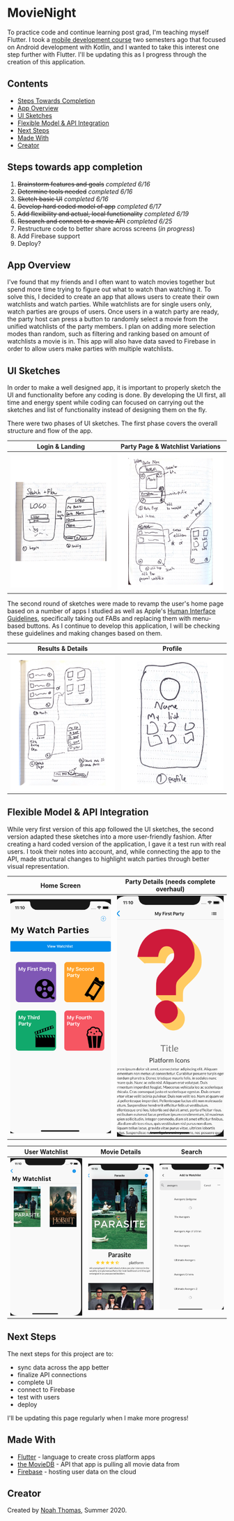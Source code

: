 # MovieNight

To practice code and continue learning post grad, I'm teaching myself Flutter. I took a [mobile development course](https://github.com/n0ahth0mas/AIT_ANDROID) two semesters ago that focused on Android development with Kotlin, and I wanted to take this interest one step further with Flutter. I'll be updating this as I progress through the creation of this application.

## Contents

 - [Steps Towards Completion](#comp)
 - [App Overview](#overview)
 - [UI Sketches](#sketch)
 - [Flexible Model & API Integration](#flex)
 - [Next Steps](#next)
 - [Made With](#made)
 - [Creator](#create)




<a name="comp">

## Steps towards app completion
</a>

 1. ~~Brainstorm features and goals~~ *completed 6/16*
 2. ~~Determine tools needed~~ *completed 6/16*
 3. ~~Sketch basic UI~~ *completed 6/16*
 4. ~~Develop hard coded model of app~~ *completed 6/17*
 5. ~~Add flexibility and actual, local functionality~~ *completed 6/19*
 6. ~~Research and connect to a movie API~~ *completed 6/25*
 7. Restructure code to better share across screens (*in progress*)
 8. Add Firebase support
 9. Deploy?

<a name="overview">

## App Overview

</a>

I've found that my friends and I often want to watch movies together but spend more time trying to figure out what to watch than watching it. To solve this, I decided to create an app that allows users to create their own watchlists and watch parties. While watchlists are for single users only, watch parties are groups of users. Once users in a watch party are ready, the party host can press a button to randomly select a movie from the unified watchlists of the party members. I plan on adding more selection modes than random, such as filtering and ranking based on amount of watchlists a movie is in. This app will also have data saved to Firebase in order to allow users make parties with multiple watchlists.

<a name="sketch">

## UI Sketches

</a>

In order to make a well designed app, it is important to properly sketch the UI and functionality before any coding is done. By developing the UI first, all time and energy spent while coding can focused on carrying out the sketches and list of functionality instead of designing them on the fly.

There were two phases of UI sketches. The first phase covers the overall structure and flow of the app.

| Login & Landing  | Party Page & Watchlist Variations |
| ------------- | ------------- |
| ![Login & Landing ](readmeImgs/newv11.png) | ![ Party Page & Watchlist Variations](readmeImgs/v12.png)|

The second round of sketches were made to revamp the user's home page based on a number of apps I studied as well as Apple's [Human Interface Guidelines](https://developer.apple.com/design/human-interface-guidelines/), specifically taking out FABs and replacing them with menu-based buttons. As I continue to develop this application, I will be checking these guidelines and making changes based on them.

| Results & Details | Profile |
| ------------- | ------------- |
| ![Results & Details ](readmeImgs/v13.png) | ![ Profile](readmeImgs/v14.png)|

<a name="flex">

## Flexible Model & API Integration

</a>

While very first version of this app followed the UI sketches, the second version adapted these sketches into a more user-friendly fashion. After creating a hard coded version of the application, I gave it a test run with real users. I took their notes into account, and, while connecting the app to the API, made structural changes to highlight watch parties through better visual representation.

| Home Screen | Party Details (needs complete overhaul) |
| ------------- | ------------- |
| ![Home Screen ](readmeImgs/current1.png) | ![ Party Details](readmeImgs/current2.png)|

| User Watchlist | Movie Details| Search|
| ------------- | ------------- |------------- |
| ![User Watchlist ](readmeImgs/current3.png) | ![ Movie Details](readmeImgs/current4.png)| ![ Search](readmeImgs/current5.png)|

<a name="next">

## Next Steps

</a>

The next steps for this project are to:
  - sync data across the app better
  - finalize API connections
  - complete UI
  - connect to Firebase
  - test with users
  - deploy

I'll be updating this page regularly when I make more progress!

<a name="made">

## Made With
</a>

- [Flutter](https://flutter.dev/) - language to create cross platform apps
- [the MovieDB](https://www.themoviedb.org/) - API that app is pulling all movie data from
- [Firebase](https://firebase.google.com/) - hosting user data on the cloud

<a name = "create">

## Creator

</a>

Created by [Noah Thomas](http://noahthom.com), Summer 2020.
